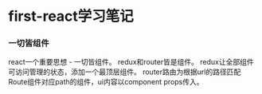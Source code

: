 # first-react学习笔记
### 一切皆组件
react一个重要思想 - 一切皆组件。
redux和router皆是组件。
redux让全部组件可访问管理的状态，添加一个最顶层组件。
router路由为根据url的路径匹配Route组件对应path的组件，ui内容以component props传入。

